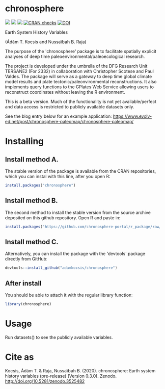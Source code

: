 
chronosphere
============

[![](https://img.shields.io/badge/devel%20version-0.3.1-green.svg)](https://github.com/adamkocsis/chronosphere) [![](https://www.r-pkg.org/badges/version/chronosphere?color=orange)](https://cran.r-project.org/package=chronosphere) [![](http://cranlogs.r-pkg.org/badges/grand-total/chronosphere?color=yellow)](https://cran.r-project.org/package=chronosphere) [![CRAN checks](https://cranchecks.info/badges/summary/chronosphere)](https://cran.r-project.org/web/checks/check_results_chronosphere.html) [![DOI](https://zenodo.org/badge/DOI/10.5281/zenodo.3530703.svg)](https://doi.org/10.5281/zenodo.3530703)

Earth System History Variables

(Ádám T. Kocsis and Nussaïbah B. Raja)

The purpose of the 'chronosphere' package is to facilitate spatially explicit analyses of deep time paleoenvironmental/paleoecological research.

The project is developed under the umbrella of the DFG Research Unit TERSANE2 (For 2332) in collaboration with Christopher Scotese and Paul Valdes. The package will serve as a gateway to deep time global climate model results and plate tectonic/paleonvironmental reconstructions. It also implements query functions to the GPlates Web Service allowing users to reconstruct coordinates without leaving the R environment.

This is a beta version. Much of the functionality is not yet available/perfect and data access is restricted to publicly available datasets only.

See the blog entry below for an example application: <https://www.evolv-ed.net/post/chronosphere-paleomap/chronosphere-paleomap/>

Installing
==========

Install method A.
-----------------

The stable version of the package is available from the CRAN repositories, which you can instal with this line, after you open R:

``` r
install.packages("chronosphere")
```

Install method B.
-----------------

The second method to install the stable version from the source archive deposited on this github repository. Open R and paste in:

``` r
install.packages("https://github.com/chronosphere-portal/r_package/raw/devel/_archive/source/chronosphere_0.3.1-76.tar.gz", repos=NULL, type="source")
```

Install method C.
-----------------

Alternatively, you can install the package with the 'devtools' package directly from GitHub:

``` r
devtools::install_github("adamkocsis/chronosphere")
```

After install
-------------

You should be able to attach it with the regular library function:

``` r
library(chronosphere)
```

Usage
=====

Run datasets() to see the publicly available variables.

Cite as
=======

Kocsis, Ádám T. & Raja, Nussaïbah B. (2020). chronosphere: Earth system history variables (pre-release) (Version 0.3.0). Zenodo. <http://doi.org/10.5281/zenodo.3525482>
